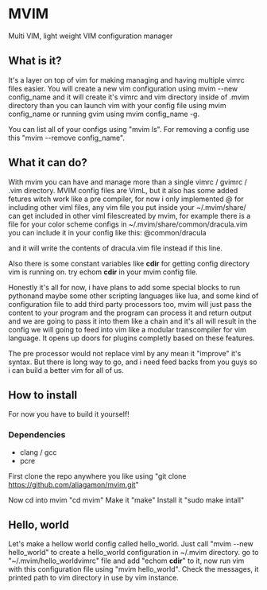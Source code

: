 # MVIM
Multi VIM, light weight VIM configuration manager

## What is it?
It's a layer on top of vim for making managing and having multiple vimrc files easier.
You will create a new vim configuration using mvim --new config_name and it will create it's vimrc and vim directory inside of .mvim directory than you can launch vim with your config file using mvim config_name or running gvim using mvim config_name -g.

You can list all of your configs using "mvim ls".
For removing a config use this "mvim --remove config_name".

## What it can do?
With mvim you can have and manage more than a single vimrc / gvimrc / .vim directory.
MVIM config files are VimL, but it also has some added fetures witch work like a pre compiler, for now i only implemented @ for including other viml files, any vim file you put inside your ~/.mvim/share/ can get included in other viml filescreated by mvim, for example there is a file for your color scheme configs in ~/.mvim/share/common/dracula.vim
you can include it in your config like this:
@common/dracula

and it will write the contents of dracula.vim file instead if this line.

Also there is some constant variables like __cdir__ for getting config directory vim is running on.
try echom __cdir__ in your mvim config file.

Honestly it's all for now, i have plans to add some special blocks to run pythonand maybe some other scripting languages like lua, and some kind of configuration file to add third party processors too, mvim will just pass the content to your program and the program can process it and return output and we are going to pass it into them like a chain and it's all will result in the config we will going to feed into vim like a modular transcompiler for vim language. It opens up doors for plugins completly based on these features.

The pre processor would not replace viml by any mean it "improve" it's syntax.
But there is long way to go, and i need feed backs from you guys so i can build a better vim for all of us.

## How to install
For now you have to build it yourself!

### Dependencies
* clang / gcc
* pcre

First clone the repo anywhere you like using "git clone https://github.com/aliagamon/mvim.git"

Now cd into mvim "cd mvim"
Make it "make"
Install it "sudo make intall"

## Hello, world
Let's make a hellow world config called hello_world.
Just call "mvim --new hello_world" to create a hello_world configuration in ~/.mvim directory.
go to "~/.mvim/hello_worldvimrc" file and add "echom __cdir__" to it, now run vim with this configuration file using "mvim hello_world".
Check the messages, it printed path to vim directory in use by vim instance.

